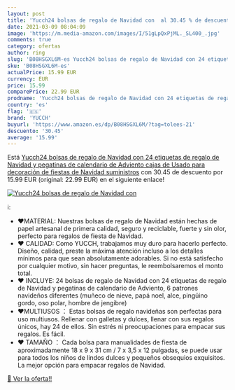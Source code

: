 ```yaml
---
layout: post
title: 'Yucch24 bolsas de regalo de Navidad con  al 30.45 % de descuento'
date: 2021-03-09 08:04:09
image: 'https://m.media-amazon.com/images/I/51gLpQxPjML._SL400_.jpg'
comments: true
category: ofertas
author: ring
slug: 'B08HSGXL6M-es Yucch24 bolsas de regalo de Navidad con 24 etiquetas de...'
sku: 'B08HSGXL6M-es'
actualPrice: 15.99 EUR
currency: EUR
price: 15.99
comparePrice: 22.99 EUR
prodname: 'Yucch24 bolsas de regalo de Navidad con 24 etiquetas de regalo de Navidad y pegatinas de calendario de Adviento cajas de Usado para decoración de fiestas de Navidad suministros'
country: 'es'
flag: '🇪🇸'
brand: 'YUCCH'
buyurl: 'https://www.amazon.es/dp/B08HSGXL6M/?tag=tolees-21'
descuento: '30.45'
average: '15.99'
---
```


Está [Yucch24 bolsas de regalo de Navidad con 24 etiquetas de regalo de Navidad y pegatinas de calendario de Adviento cajas de Usado para decoración de fiestas de Navidad suministros](https://www.amazon.es/dp/B08HSGXL6M/?tag=tolees-21) con 30.45 de descuento por 15.99 EUR (original: 22.99 EUR) en el siguiente enlace!

[![Yucch24 bolsas de regalo de Navidad con ](https://m.media-amazon.com/images/I/51gLpQxPjML._SL400_.jpg)](https://www.amazon.es/dp/B08HSGXL6M/?tag=tolees-21)

ℹ️:

- ❤MATERIAL: Nuestras bolsas de regalo de Navidad están hechas de papel artesanal de primera calidad, seguro y reciclable, fuerte y sin olor, perfecto para regalos de fiesta de Navidad.
- ❤ CALIDAD: Como YUCCH, trabajamos muy duro para hacerlo perfecto. Diseño, calidad, preste la máxima atención incluso a los detalles mínimos para que sean absolutamente adorables. Si no está satisfecho por cualquier motivo, sin hacer preguntas, le reembolsaremos el monto total.
- ❤ INCLUYE: 24 bolsas de regalo de Navidad con 24 etiquetas de regalo de Navidad y pegatinas de calendario de Adviento, 6 patrones navideños diferentes (muñeco de nieve, papá noel, alce, pingüino gordo, oso polar, hombre de jengibre)
- ❤MULTIUSOS ： Estas bolsas de regalo navideñas son perfectas para uso multiusos. Rellenar con galletas y dulces, llenar con sus regalos únicos, hay 24 de ellos. Sin estrés ni preocupaciones para empacar sus regalos. Es fácil.
- ❤ TAMAÑO ： Cada bolsa para manualidades de fiesta de aproximadamente 18 x 9 x 31 cm / 7 x 3,5 x 12 pulgadas, se puede usar para todos los niños de lindos dulces y pequeños obsequios exquisitos. La mejor opción para empacar regalos de Navidad.

[🛒 Ver la oferta!!](https://www.amazon.es/dp/B08HSGXL6M/?tag=tolees-21)
